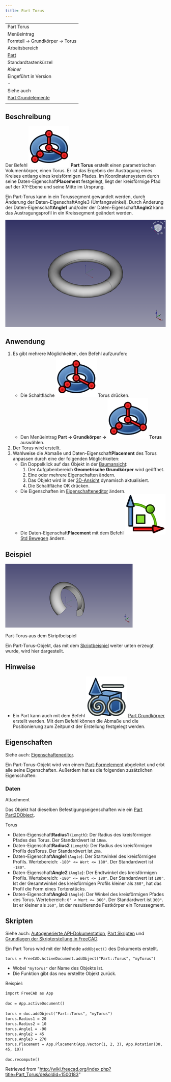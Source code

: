 ```yaml
---
title: Part Torus
---
```


|                                                                |
| -------------------------------------------------------------- |
| Part Torus                                                     |
| Menüeintrag                                                    |
| Formteil → Grundkörper → Torus                                 |
| Arbeitsbereich                                                 |
| [Part](/Part_Workbench/de "Part Workbench/de")                 |
| Standardtastenkürzel                                           |
| _Keiner_                                                       |
| Eingeführt in Version                                          |
| -                                                              |
| Siehe auch                                                     |
| [Part Grundelemente](/Part_Primitives/de "Part Primitives/de") |
|                                                                |

## Beschreibung

Der Befehl ![](/src/assets/images/Part_Torus.svg) **Part Torus** erstellt einen parametrischen Volumenkörper, einen Torus. Er ist das Ergebnis der Austragung eines Kreises entlang eines kreisförmigen Pfades. Im Koordinatensystem durch seine Daten-Eigenschaft**Placement** festgelegt, liegt der kreisförmige Pfad auf der XY-Ebene und seine Mitte im Ursprung.

Ein Part-Torus kann in ein Torussegment gewandelt werden, durch Änderung der Daten-EigenschaftAngle3 (Umfangswinkel). Durch Änderung der Daten-Eigenschaft**Angle1** und/oder der Daten-Eigenschaft**Angle2** kann das Austragungsprofil in ein Kreissegment geändert werden.

![](/src/assets/images/Part_Torus_Example.png)

## Anwendung

1. Es gibt mehrere Möglichkeiten, den Befehl aufzurufen:
   - Die Schaltfläche ![](/src/assets/images/Part_Torus.svg) Torus drücken.
   - Den Menüeintrag **Part → Grundkörper → ![](/src/assets/images/Part_Torus.svg) Torus** auswählen.
2. Der Torus wird erstellt.
3. Wahlweise die Abmaße und Daten-Eigenschaft**Placement** des Torus anpassen durch eine der folgenden Möglichkeiten:
   - Ein Doppelklick auf das Objekt in der [Baumansicht](/Tree_view/de "Tree view/de"):
     1. Der Aufgabenbereich **Geometrische Grundkörper** wird geöffnet.
     2. Eine oder mehrere Eigenschaften ändern.
     3. Das Objekt wird in der [3D-Ansicht](/3D_view/de "3D view/de") dynamisch aktualisiert.
     4. Die Schaltfläche OK drücken.
   - Die Eigenschaften im [Eigenschafteneditor](/Property_editor/de "Property editor/de") ändern.
   - Die Daten-Eigenschaft**Placement** mit dem Befehl ![](/src/assets/images/Std_TransformManip.svg) [Std Bewegen](/Std_TransformManip/de "Std TransformManip/de") ändern.

## Beispiel

![](/src/assets/images/Part_Torus_Scripting_Example.png)

Part-Torus aus dem Skriptbeispiel

Ein Part-Torus-Objekt, das mit dem [Skriptbeispiel](#Skripten) weiter unten erzeugt wurde, wird hier dargestellt.

## Hinweise

- Ein Part kann auch mit dem Befehl ![](/src/assets/images/Part_Primitives.svg) [Part Grundkörper](/Part_Primitives/de "Part Primitives/de") erstellt werden. Mit dem Befehl können die Abmaße und die Positionierung zum Zeitpunkt der Erstellung festgelegt werden.

## Eigenschaften

Siehe auch: [Eigenschafteneditor](/Property_editor/de "Property editor/de").

Ein Part-Torus-Objekt wird von einem [Part-Formelement](/Part_Feature/de "Part Feature/de") abgeleitet und erbt alle seine Eigenschaften. Außerdem hat es die folgenden zusätzlichen Eigenschaften:

### Daten

Attachment

Das Objekt hat dieselben Befestigungseigenschaften wie ein [Part Part2DObject](/Part_Part2DObject/de#Daten "Part Part2DObject/de").

Torus

- Daten-Eigenschaft**Radius1** (`Length`): Der Radius des kreisförmigen Pfades des Torus. Der Standardwert ist `10mm`.
- Daten-Eigenschaft**Radius2** (`Length`): Der Radius des kreisförmigen Profils desTorus. Der Standardwert ist `2mm`.
- Daten-Eigenschaft**Angle1** (`Angle`): Der Startwinkel des kreisförmigen Profils. Wertebereich: `-180° <= Wert <= 180°`. Der Standardwert ist `-180°`.
- Daten-Eigenschaft**Angle2** (`Angle`): Der Endtwinkel des kreisförmigen Profils. Wertebereich: `-180° <= Wert <= 180°`. Der Standardwert ist `180°`. Ist der Gesamtwinkel des kreisförmigen Profils kleiner als `360°`, hat das Profil die Form eines Tortenstücks.
- Daten-Eigenschaft**Angle3** (`Angle`): Der Winkel des kreisförmigen Pfades des Torus. Wertebereich: `0° < Wert <= 360°`. Der Standardwert ist `360°`. Ist er kleiner als `360°`, ist der resultierende Festkörper ein Torussegment.

## Skripten

Siehe auch: [Autogenerierte API-Dokumentation](https://freecad.github.io/SourceDoc/), [Part Skripten](/Part_scripting/de "Part scripting/de") und [Grundlagen der Skripterstellung in FreeCAD](/FreeCAD_Scripting_Basics/de "FreeCAD Scripting Basics/de").

Ein Part Torus wird mit der Methode `addObject()` des Dokuments erstellt.

```
torus = FreeCAD.ActiveDocument.addObject("Part::Torus", "myTorus")

```

- Wobei `"myTorus"` der Name des Objekts ist.
- Die Funktion gibt das neu erstellte Objekt zurück.

Beispiel:

```
import FreeCAD as App

doc = App.activeDocument()

torus = doc.addObject("Part::Torus", "myTorus")
torus.Radius1 = 20
torus.Radius2 = 10
torus.Angle1 = -90
torus.Angle2 = 45
torus.Angle3 = 270
torus.Placement = App.Placement(App.Vector(1, 2, 3), App.Rotation(30, 45, 10))

doc.recompute()

```

Retrieved from "<http://wiki.freecad.org/index.php?title=Part_Torus/de&oldid=1500183>"
